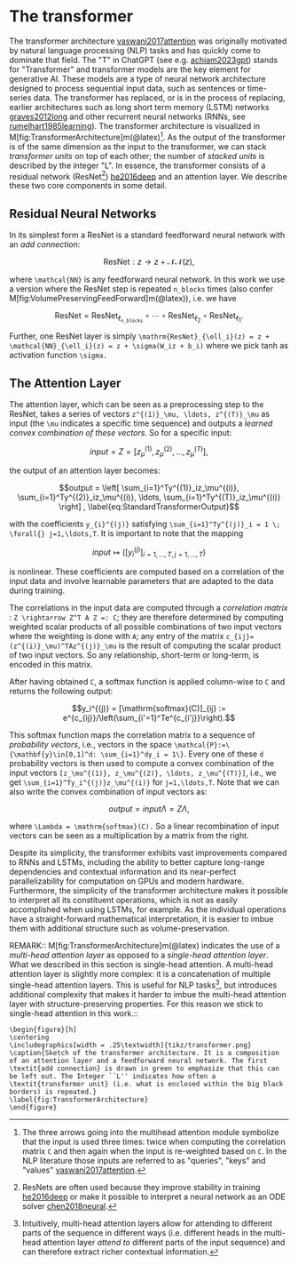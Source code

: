 # The transformer

The transformer architecture [vaswani2017attention](@cite) was originally motivated by natural language processing (NLP) tasks and has quickly come to dominate that field. The "T" in ChatGPT (see e.g. [achiam2023gpt](@cite)) stands for "Transformer" and transformer models are the key element for generative AI. These models are a type of neural network architecture designed to process sequential input data, such as sentences or time-series data. The transformer has replaced, or is in the process of replacing, earlier architectures such as long short term memory (LSTM) networks [graves2012long](@cite) and other recurrent neural networks (RNNs, see [rumelhart1985learning](@cite)). The transformer architecture is visualized in M[fig:TransformerArchitecture]m(@latex)[^1]. As the output of the transformer is of the same dimension as the input to the transformer, we can stack *transformer units* on top of each other; the number of *stacked units* is described by the integer "L". In essence, the transformer consists of a residual network (ResNet[^2]) [he2016deep](@cite) and an attention layer. We describe these two core components in some detail.

[^1]: The three arrows going into the multihead attention module symbolize that the input is used three times: twice when computing the correlation matrix ``C`` and then again when the input is re-weighted based on ``C``. In the NLP literature those inputs are referred to as "queries", "keys" and "values" [vaswani2017attention](@cite).

[^2]: ResNets are often used because they improve stability in training [he2016deep](@cite) or make it possible to interpret a neural network as an ODE solver [chen2018neural](@cite).

## Residual Neural Networks

In its simplest form a ResNet is a standard feedforward neural network with an *add connection*:
```math
\mathrm{ResNet}: z \rightarrow z + \mathcal{NN}(z),
```
where ``\mathcal{NN}`` is any feedforward neural network. In this work we use a version where the ResNet step is repeated `n_blocks` times (also confer M[fig:VolumePreservingFeedForward]m(@latex)), i.e. we have
```math
    \mathrm{ResNet} = \mathrm{ResNet}_{\ell_\mathtt{n\_blocks}}\circ\cdots\circ\mathrm{ResNet}_{\ell_2}\circ\mathrm{ResNet}_{\ell_1}.
```
Further, one ResNet layer is simply ``\mathrm{ResNet}_{\ell_i}(z) = z + \mathcal{NN}_{\ell_i}(z) = z + \sigma(W_iz + b_i)`` where we pick tanh as activation function ``\sigma.`` 

## The Attention Layer

The attention layer, which can be seen as a preprocessing step to the ResNet, takes a series of vectors ``z^{(1)}_\mu, \ldots, z^{(T)}_\mu`` as input (the ``\mu`` indicates a specific time sequence) and outputs a *learned convex combination of these vectors*. So for a specific input: 
```math
input = Z = [z_\mu^{(1)}, z_\mu^{(2)}, \ldots, z_\mu^{(T)}],
```
the output of an attention layer becomes:
```math
output = \left[ \sum_{i=1}^Ty^{(1)}_iz_\mu^{(i)}, \sum_{i=1}^Ty^{(2)}_iz_\mu^{(i)}, \ldots, \sum_{i=1}^Ty^{(T)}_iz_\mu^{(i)} \right] ,
\label{eq:StandardTransformerOutput}
```
with the coefficients ``y_{i}^{(j)}`` satisfying ``\sum_{i=1}^Ty^{(j)}_i = 1 \; \forall{} j=1,\ldots,T``. It is important to note that the mapping 
```math
input \mapsto \left([y_i^{(j)}]_{i=1,\ldots,T,j=1,\ldots,T}\right)
```
is nonlinear. These coefficients are computed based on a correlation of the input data and involve learnable parameters that are adapted to the data during training.

The correlations in the input data are computed through a *correlation matrix* : ``Z \rightarrow Z^T A Z =: C``; they are therefore determined by computing weighted scalar products of all possible combinations of two input vectors where the weighting is done with ``A``; any entry of the matrix ``c_{ij}=(z^{(i)}_\mu)^TAz^{(j)}_\mu`` is the result of computing the scalar product of two input vectors. So any relationship, short-term or long-term, is encoded in this matrix.

After having obtained ``C``, a softmax function is applied column-wise to ``C`` and returns the following output: 
```math
y_i^{(j)} = [\mathrm{softmax}(C)]_{ij} := e^{c_{ij}}/\left(\sum_{i'=1}^Te^{c_{i'j}}\right).
```
This softmax function maps the correlation matrix to a sequence of *probability vectors*, i.e., vectors in the space ``\mathcal{P}:=\{\mathbf{y}\in[0,1]^d: \sum_{i=1}^dy_i = 1\}``. Every one of these ``d`` probability vectors is then used to compute a convex combination of the input vectors ``[z_\mu^{(1)}, z_\mu^{(2)}, \ldots, z_\mu^{(T)}]``, i.e., we get ``\sum_{i=1}^Ty_i^{(j)}z_\mu^{(i)}`` for ``j=1,\ldots,T``. Note that we can also write the convex combination of input vectors as:

```math
output = input\Lambda = Z\Lambda,
\label{eq:RightMultiplication}
```
where ``\Lambda = \mathrm{softmax}(C).`` So a linear recombination of input vectors can be seen as a multiplication by a matrix from the right.

Despite its simplicity, the transformer exhibits vast improvements compared to RNNs and LSTMs, including the ability to better capture long-range dependencies and contextual information and its near-perfect parallelizability for computation on GPUs and modern hardware.
Furthermore, the simplicity of the transformer architecture makes it possible to interpret all its constituent operations, which is not as easily accomplished when using LSTMs, for example. As the individual operations have a straight-forward mathematical interpretation, it is easier to imbue them with additional structure such as volume-preservation.

REMARK::
M[fig:TransformerArchitecture]m(@latex) indicates the use of a *multi-head attention layer* as opposed to a *single-head attention layer*. What we described in this section is single-head attention. A multi-head attention layer is slightly more complex: it is a concatenation of multiple single-head attention layers. This is useful for NLP tasks[^3], but introduces additional complexity that makes it harder to imbue the multi-head attention layer with structure-preserving properties. For this reason we stick to single-head attention in this work.::


[^3]: Intuitively, multi-head attention layers allow for attending to different parts of the sequence in different ways (i.e. different heads in the multi-head attention layer *attend to* different parts of the input sequence) and can therefore extract richer contextual information.

```@raw latex
\begin{figure}[h]
\centering
\includegraphics[width = .25\textwidth]{tikz/transformer.png}
\caption{Sketch of the transformer architecture. It is a composition of an attention layer and a feedforward neural network. The first \textit{add connection} is drawn in green to emphasize that this can be left out. The Integer ``L'' indicates how often a \textit{transformer unit} (i.e. what is enclosed within the big black borders) is repeated.}
\label{fig:TransformerArchitecture}
\end{figure}
```